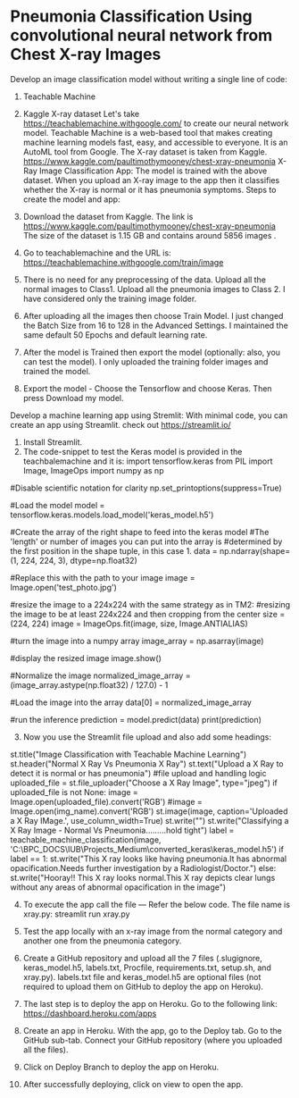# Pneumonia Classification Using convolutional neural network from Chest X-ray Images

Develop an image classification model without writing a single line of code:
1.	Teachable Machine
2.	Kaggle X-ray dataset
Let's take https://teachablemachine.withgoogle.com/ to create our neural network model. Teachable Machine is a web-based tool that makes creating machine learning models fast, easy, and accessible to everyone. It is an AutoML tool from Google.
The X-ray dataset is taken from Kaggle.
https://www.kaggle.com/paultimothymooney/chest-xray-pneumonia
X-Ray Image Classification App: The model is trained with the above dataset. When you upload an X-ray image to the app then it classifies whether the X-ray is normal or it has pneumonia symptoms.
Steps to create the model and app:
1.	Download the dataset from Kaggle. The link is https://www.kaggle.com/paultimothymooney/chest-xray-pneumonia
The size of the dataset is 1.15 GB and contains around 5856 images .
2.	Go to teachablemachine and the URL is:
https://teachablemachine.withgoogle.com/train/image
3.	There is no need for any preprocessing of the data. Upload all the normal images to Class1. Upload all the pneumonia images to Class 2. I have considered only the training image folder.

4.	After uploading all the images then choose Train Model. I just changed the Batch Size from 16 to 128 in the Advanced Settings. I maintained the same default 50 Epochs and default learning rate.
5.	After the model is Trained then export the model (optionally: also, you can test the model). I only uploaded the training folder images and trained the model.
6.	Export the model - Choose the Tensorflow and choose Keras. Then press Download my model.

Develop a machine learning app using Stremlit:
With minimal code, you can create an app using Streamlit. check out
https://streamlit.io/
1.	Install Streamlit.
2.	The code-snippet to test the Keras model is provided in the teachbalemachine and it is:
import tensorflow.keras
from PIL import Image, ImageOps
import numpy as np

#Disable scientific notation for clarity
np.set_printoptions(suppress=True)

#Load the model
model = tensorflow.keras.models.load_model('keras_model.h5')

#Create the array of the right shape to feed into the keras model
#The 'length' or number of images you can put into the array is
#determined by the first position in the shape tuple, in this case 1.
data = np.ndarray(shape=(1, 224, 224, 3), dtype=np.float32)

#Replace this with the path to your image
image = Image.open('test_photo.jpg')

#resize the image to a 224x224 with the same strategy as in TM2:
#resizing the image to be at least 224x224 and then cropping from the center
size = (224, 224)
image = ImageOps.fit(image, size, Image.ANTIALIAS)

#turn the image into a numpy array
image_array = np.asarray(image)

#display the resized image
image.show()

#Normalize the image
normalized_image_array = (image_array.astype(np.float32) / 127.0) - 1

#Load the image into the array
data[0] = normalized_image_array

#run the inference
prediction = model.predict(data)
print(prediction)

3.	Now you use the Streamlit file upload and also add some headings:

st.title("Image Classification with Teachable Machine Learning")
st.header("Normal X Ray Vs Pneumonia X Ray")
st.text("Upload a X Ray to detect it is normal or has pneumonia")
#file upload and handling logic
uploaded_file = st.file_uploader("Choose a X Ray Image", type="jpeg")
if uploaded_file is not None:
    image = Image.open(uploaded_file).convert('RGB')
#image = Image.open(img_name).convert('RGB')
    st.image(image, caption='Uploaded a X Ray IMage.', use_column_width=True)
    st.write("")
    st.write("Classifying a X Ray Image - Normal Vs Pneumonia.........hold tight")
    label = teachable_machine_classification(image, 'C:\BPC_DOCS\IUB\Projects_Medium\converted_keras\keras_model.h5')
    if label == 1:
        st.write("This X ray looks like having pneumonia.It has abnormal opacification.Needs further investigation by a Radiologist/Doctor.")
    else:
        st.write("Hooray!! This X ray looks normal.This X ray depicts clear lungs without any areas of abnormal opacification in the image")

4.	To execute the app call the file — Refer the below code. The file name is xray.py:
streamlit run xray.py

5.	Test the app locally with an x-ray image from the normal category and another one from the pneumonia category.
6.	Create a GitHub repository and upload all the 7 files (.slugignore, keras_model.h5, labels.txt, Procfile, requirements.txt, setup.sh, and xray.py). labels.txt file and keras_model.h5 are optional files (not required to upload them on GitHub to deploy the app on Heroku).
7.	The last step is to deploy the app on Heroku. Go to the following link:
https://dashboard.heroku.com/apps
8.	Create an app in Heroku. With the app, go to the Deploy tab. Go to the GitHub sub-tab. Connect your GitHub repository (where you uploaded all the files).
9.	Click on Deploy Branch to deploy the app on Heroku. 
10.	After successfully deploying, click on view to open the app.
